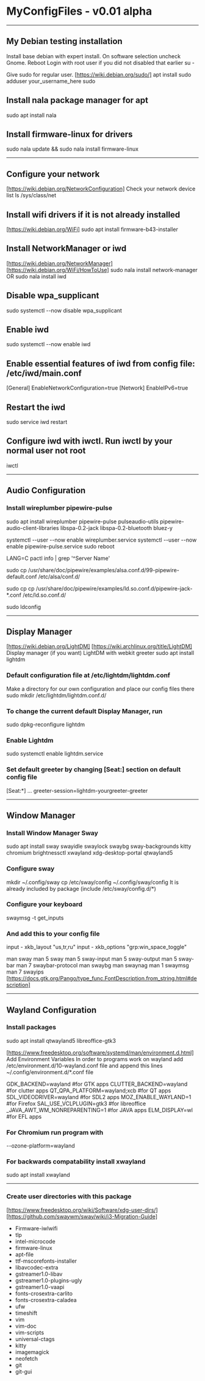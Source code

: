 # MyConfigFiles - v0.01 alpha
- - -
## My Debian testing installation
Install base debian with expert install. On software selection uncheck Gnome.
Reboot
Login with root user if you did not disabled that earlier
su -

Give sudo for regular user.
[https://wiki.debian.org/sudo/]
apt install sudo
adduser your_username_here sudo

## Install nala package manager for apt
sudo apt install nala

## Install firmware-linux for drivers
sudo nala update && sudo nala install firmware-linux

- - -
## Configure your network

[https://wiki.debian.org/NetworkConfiguration]
Check your network device list
ls /sys/class/net

## Install wifi drivers if it is not already installed

[https://wiki.debian.org/WiFi]
sudo apt install firmware-b43-installer

## Install NetworkManager or iwd 
[https://wiki.debian.org/NetworkManager]
[https://wiki.debian.org/WiFi/HowToUse]
sudo nala install network-manager
OR
sudo nala install iwd

## Disable wpa_supplicant
sudo systemctl --now disable wpa_supplicant

## Enable iwd
sudo systemctl --now enable iwd

## Enable essential features of iwd from config file: /etc/iwd/main.conf
[General]
EnableNetworkConfiguration=true
[Network]
EnableIPv6=true

## Restart the iwd
sudo service iwd restart

## Configure iwd with iwctl. Run iwctl by your normal user not root
iwctl

- - -
## Audio Configuration
### Install wireplumber pipewire-pulse
sudo apt install wireplumber pipewire-pulse pulseaudio-utils pipewire-audio-client-libraries libspa-0.2-jack libspa-0.2-bluetooth bluez-y

systemctl --user --now enable wireplumber.service
systemctl --user --now enable pipewire-pulse.service
sudo reboot

LANG=C pactl info | grep '^Server Name'

sudo cp /usr/share/doc/pipewire/examples/alsa.conf.d/99-pipewire-default.conf /etc/alsa/conf.d/

sudo cp cp /usr/share/doc/pipewire/examples/ld.so.conf.d/pipewire-jack-*.conf /etc/ld.so.conf.d/

sudo ldconfig

- - -
## Display Manager

[https://wiki.debian.org/LightDM]
[https://wiki.archlinux.org/title/LightDM]
Display manager (if you want) LightDM with webkit greeter
sudo apt install lightdm

### Default configuration file at /etc/lightdm/lightdm.conf
Make a directory for our own configuration and place our config files there
sudo mkdir /etc/lightdm/lightdm.conf.d/

### To change the current default Display Manager, run 
sudo dpkg-reconfigure lightdm

### Enable Lightdm
sudo systemctl enable lightdm.service

### Set default greeter by changing [Seat:] section on default config file
[Seat:*]
...
greeter-session=lightdm-yourgreeter-greeter

- - -
## Window Manager

### Install Window Manager Sway
sudo apt install sway swayidle swaylock swaybg sway-backgrounds kitty chromium brightnessctl xwayland xdg-desktop-portal qtwayland5  

### Configure sway
mkdir ~/.config/sway
cp /etc/sway/config ~/.config/sway/config
It is already included by package (include /etc/sway/config.d/*)

### Configure your keyboard
swaymsg -t get_inputs

### And add this to your config file
input - xkb_layout "us,tr,ru"
input - xkb_options "grp:win_space_toggle"

man sway
man 5 sway
man 5 sway-input
man 5 sway-output
man 5 sway-bar
man 7 swaybar-protocol
man swaybg
man swaynag
man 1 swaymsg
man 7 swayips
[https://docs.gtk.org/Pango/type_func.FontDescription.from_string.html#description]

- - -
## Wayland Configuration

### Install packages
sudo apt install qtwayland5 libreoffice-gtk3

[https://www.freedesktop.org/software/systemd/man/environment.d.html]
Add Environment Variables In order to programs work on wayland
add /etc/environment.d/10-wayland.conf file and append this lines
~/.config/environment.d/*.conf file

GDK_BACKEND=wayland		#for GTK apps
CLUTTER_BACKEND=wayland		#for clutter apps
QT_QPA_PLATFORM=wayland;xcb	#for QT apps
SDL_VIDEODRIVER=wayland		#for SDL2 apps
MOZ_ENABLE_WAYLAND=1		#for Firefox
SAL_USE_VCLPLUGIN=gtk3		#for libreoffice
_JAVA_AWT_WM_NONREPARENTING=1	#for JAVA apps
ELM_DISPLAY=wl			#for EFL apps

### For Chromium run program with
--ozone-platform=wayland
### For backwards compatability install xwayland
sudo apt install xwayland

- - -
### Create user directories with this package
[https://www.freedesktop.org/wiki/Software/xdg-user-dirs/]
[https://github.com/swaywm/sway/wiki/i3-Migration-Guide]


- Firmware-iwlwifi
- tlp
- intel-microcode
- firmware-linux
- apt-file
- ttf-mscorefonts-installer
- libavcodec-extra
- gstreamer1.0-libav
- gstreamer1.0-plugins-ugly
- gstreamer1.0-vaapi
- fonts-crosextra-carlito
- fonts-crosextra-caladea
- ufw
- timeshift
- vim
- vim-doc
- vim-scripts
- universal-ctags
- kitty
- imagemagick
- neofetch
- git
- git-gui
